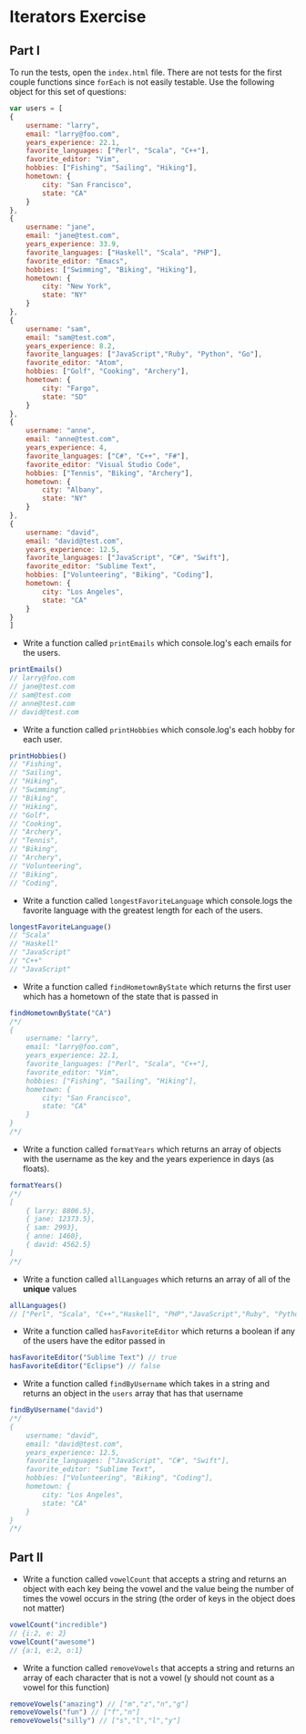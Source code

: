 # Iterators Exercise

## Part I 

To run the tests, open the `index.html` file. There are not tests for the first couple functions since `forEach` is not easily testable. Use the following object for this set of questions:

```javascript
var users = [
{
    username: "larry",
    email: "larry@foo.com",
    years_experience: 22.1,
    favorite_languages: ["Perl", "Scala", "C++"],
    favorite_editor: "Vim",
    hobbies: ["Fishing", "Sailing", "Hiking"],
    hometown: {
        city: "San Francisco",
        state: "CA"
    }
},
{
    username: "jane",
    email: "jane@test.com",
    years_experience: 33.9,
    favorite_languages: ["Haskell", "Scala", "PHP"],
    favorite_editor: "Emacs",
    hobbies: ["Swimming", "Biking", "Hiking"],
    hometown: {
        city: "New York",
        state: "NY"
    }
},
{
    username: "sam",
    email: "sam@test.com",
    years_experience: 8.2,
    favorite_languages: ["JavaScript","Ruby", "Python", "Go"],
    favorite_editor: "Atom",
    hobbies: ["Golf", "Cooking", "Archery"],
    hometown: {
        city: "Fargo",
        state: "SD"
    }
},
{
    username: "anne",
    email: "anne@test.com",
    years_experience: 4,
    favorite_languages: ["C#", "C++", "F#"],
    favorite_editor: "Visual Studio Code",
    hobbies: ["Tennis", "Biking", "Archery"],
    hometown: {
        city: "Albany",
        state: "NY"
    }
},
{
    username: "david",
    email: "david@test.com",
    years_experience: 12.5,
    favorite_languages: ["JavaScript", "C#", "Swift"],
    favorite_editor: "Sublime Text",
    hobbies: ["Volunteering", "Biking", "Coding"],
    hometown: {
        city: "Los Angeles",
        state: "CA"
    }
}
]
```

- Write a function called `printEmails` which console.log's each emails for the users.

```javascript
printEmails()
// larry@foo.com
// jane@test.com
// sam@test.com
// anne@test.com
// david@test.com
```

- Write a function called `printHobbies` which console.log's each hobby for each user.

```javascript
printHobbies()
// "Fishing", 
// "Sailing", 
// "Hiking",
// "Swimming", 
// "Biking", 
// "Hiking",
// "Golf", 
// "Cooking", 
// "Archery",
// "Tennis", 
// "Biking", 
// "Archery",
// "Volunteering", 
// "Biking", 
// "Coding",
```

- Write a function called `longestFavoriteLanguage` which console.logs the favorite language with the greatest length for each of the users. 

```javascript
longestFavoriteLanguage()
// "Scala"
// "Haskell"
// "JavaScript"
// "C++"
// "JavaScript"
```

- Write a function called `findHometownByState` which returns the first user which has a hometown of the state that is passed in

```javascript
findHometownByState("CA")
/*/
{
    username: "larry",
    email: "larry@foo.com",
    years_experience: 22.1,
    favorite_languages: ["Perl", "Scala", "C++"],
    favorite_editor: "Vim",
    hobbies: ["Fishing", "Sailing", "Hiking"],
    hometown: {
        city: "San Francisco",
        state: "CA"
    }
}
/*/
```

- Write a function called `formatYears` which returns an array of objects with the username as the key and the years experience in days (as floats).

```javascript
formatYears() 
/*/
[
    { larry: 8806.5},
    { jane: 12373.5},
    { sam: 2993},
    { anne: 1460},
    { david: 4562.5}
]
/*/
```

- Write a function called `allLanguages` which returns an array of all of the **unique** values 

```javascript
allLanguages()
// ["Perl", "Scala", "C++","Haskell", "PHP","JavaScript","Ruby", "Python", "Go","C#", "F#", "Swift"]
```

- Write a function called `hasFavoriteEditor` which returns a boolean if any of the users have the editor passed in

```javascript
hasFavoriteEditor("Sublime Text") // true
hasFavoriteEditor("Eclipse") // false
```

- Write a function called `findByUsername` which takes in a string and returns an object in the `users` array that has that username

```javascript
findByUsername("david") 
/*/
{
    username: "david",
    email: "david@test.com",
    years_experience: 12.5,
    favorite_languages: ["JavaScript", "C#", "Swift"],
    favorite_editor: "Sublime Text",
    hobbies: ["Volunteering", "Biking", "Coding"],
    hometown: {
        city: "Los Angeles",
        state: "CA"
    }
}
/*/
```

## Part II

- Write a function called `vowelCount` that accepts a string and returns an object with each key being the vowel and the value being the number of times the vowel occurs in the string (the order of keys in the object does not matter)

```javascript
vowelCount("incredible")
// {i:2, e: 2}
vowelCount("awesome")
// {a:1, e:2, o:1}
```

- Write a function called `removeVowels` that accepts a string and returns an array of each character that is not a vowel (y should not count as a vowel for this function)

```javascript
removeVowels("amazing") // ["m","z","n","g"]
removeVowels("fun") // ["f","n"]
removeVowels("silly") // ["s","l","l","y"]
```


